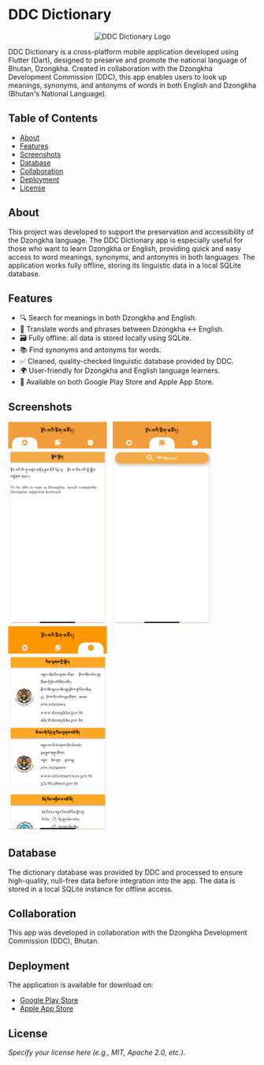 # DDC Dictionary

<p align="center">
  <!-- Replace 'logo.png' with your actual logo file path -->
  <img src="https://github.com/Dendup67/ddc_dictionary/blob/master/assets/ddc-dictionary-logo.avif" alt="DDC Dictionary Logo" width="200"/>
</p>

DDC Dictionary is a cross-platform mobile application developed using Flutter (Dart), designed to preserve and promote the national language of Bhutan, Dzongkha. Created in collaboration with the Dzongkha Development Commission (DDC), this app enables users to look up meanings, synonyms, and antonyms of words in both English and Dzongkha (Bhutan's National Language).

## Table of Contents

- [About](#about)
- [Features](#features)
- [Screenshots](#screenshots)
- [Database](#database)
- [Collaboration](#collaboration)
- [Deployment](#deployment)
- [License](#license)
  
## About

This project was developed to support the preservation and accessibility of the Dzongkha language. The DDC Dictionary app is especially useful for those who want to learn Dzongkha or English, providing quick and easy access to word meanings, synonyms, and antonyms in both languages. The application works fully offline, storing its linguistic data in a local SQLite database. 

## Features

- 🔍 Search for meanings in both Dzongkha and English.
- 🔄 Translate words and phrases between Dzongkha ↔ English.
- 🗃️ Fully offline: all data is stored locally using SQLite.
- 📚 Find synonyms and antonyms for words.
- ✅ Cleaned, quality-checked linguistic database provided by DDC.
- 🌍 User-friendly for Dzongkha and English language learners.
- 📱 Available on both Google Play Store and Apple App Store.

## Screenshots
<img src="https://github.com/Dendup67/ddc_dictionary/blob/master/assets/IMG_4388.jpg" width="200"/>&nbsp;&nbsp;&nbsp;<img src="https://github.com/Dendup67/ddc_dictionary/blob/master/assets/IMG_4389.jpg" width="200"/>&nbsp;&nbsp;&nbsp;<img src="https://github.com/Dendup67/ddc_dictionary/blob/master/assets/IMG_4390.jpg" width="200"/>


## Database

The dictionary database was provided by DDC and processed to ensure high-quality, null-free data before integration into the app. The data is stored in a local SQLite instance for offline access.

## Collaboration

This app was developed in collaboration with the Dzongkha Development Commission (DDC), Bhutan.

## Deployment

The application is available for download on:

- [Google Play Store](#) <!-- Add your actual link -->
- [Apple App Store](#) <!-- Add your actual link -->


## License

*Specify your license here (e.g., MIT, Apache 2.0, etc.).*

